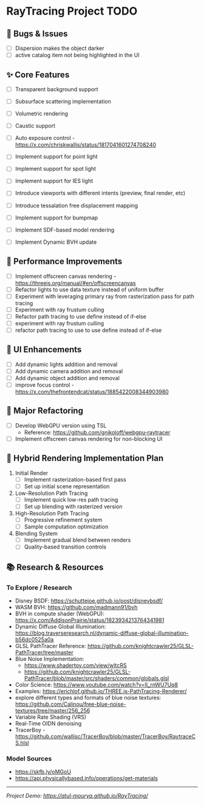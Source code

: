 RayTracing Project TODO
=======================

🐛 Bugs & Issues
----------------

- [ ]  Dispersion makes the object darker
- [ ]  active catalog item not being highlighted in the UI

✨ Core Features
---------------

- [ ]  Transparent background support
- [ ]  Subsurface scattering implementation
- [ ]  Volumetric rendering
- [ ]  Caustic support
- [ ]  Auto exposure control - https://x.com/chriskwallis/status/1817041601274708240
- [ ]  Implement support for point light
- [ ]  Implement support for spot light
- [ ]  Implement support for IES light
- [ ]  Introduce viewports with different intents (preview, final render, etc)
- [ ]  Introduce tessalation free displacement mapping
- [ ]  Implement support for bumpmap
- [ ]  Implement SDF-based model rendering
- [ ]  Implement Dynamic BVH update


🔧 Performance Improvements
---------------------------

- [ ]  Implement offscreen canvas rendering - https://threejs.org/manual/#en/offscreencanvas
- [ ]  Refactor lights to use data texture instead of uniform buffer
- [ ]  Experiment with leveraging primary ray from rasterization pass for path tracing
- [ ]  Experiment with ray frustum culling
- [ ]  Refactor path tracing to use define instead of if-else
- [ ]  experiment with ray frustum culling
- [ ]  refactor path tracing to use to use define instead of if-else

🎨 UI Enhancements
------------------

- [ ]  Add dynamic lights addition and removal
- [ ]  Add dynamic camera addition and removal
- [ ]  Add dynamic object addition and removal
- [ ]  improve focus control - https://x.com/thefrontendcat/status/1885422008344903980

🔄 Major Refactoring
--------------------

- [ ]  Develop WebGPU version using TSL
    -   Reference: <https://github.com/gnikoloff/webgpu-raytracer>
- [ ]  Implement offscreen canvas rendering for non-blocking UI

🚀 Hybrid Rendering Implementation Plan
---------------------------------------

1.  Initial Render
    - [ ]  Implement rasterization-based first pass
    - [ ]  Set up initial scene representation
2.  Low-Resolution Path Tracing
    - [ ]  Implement quick low-res path tracing
    - [ ]  Set up blending with rasterized version
3.  High-Resolution Path Tracing
    - [ ]  Progressive refinement system
    - [ ]  Sample computation optimization
4.  Blending System
    - [ ]  Implement gradual blend between renders
    - [ ]  Quality-based transition controls

📚 Research & Resources
-----------------------

### To Explore / Research

-   Disney BSDF: <https://schuttejoe.github.io/post/disneybsdf/>
-   WASM BVH: <https://github.com/madmann91/bvh>
-   BVH in compute shader (WebGPU): <https://x.com/AddisonPrairie/status/1823934213764341981>
-   Dynamic Diffuse Global Illumination: <https://blog.traverseresearch.nl/dynamic-diffuse-global-illumination-b56dc0525a0a>
-   GLSL PathTracer Reference: <https://github.com/knightcrawler25/GLSL-PathTracer/tree/master>
-   Blue Noise Implementation:
    -   <https://www.shadertoy.com/view/wltcRS>
    -   <https://github.com/knightcrawler25/GLSL-PathTracer/blob/master/src/shaders/common/globals.glsl>
-   Color Science: <https://www.youtube.com/watch?v=II_rnWU7Uq8>
-   Examples: https://erichlof.github.io/THREE.js-PathTracing-Renderer/
-   explore different types and formats of blue noise textures: https://github.com/Calinou/free-blue-noise-textures/tree/master/256_256
-   Variable Rate Shading (VRS)
-   Real-Time OIDN denoising
-   TracerBoy - <https://github.com/wallisc/TracerBoy/blob/master/TracerBoy/RaytraceCS.hlsl>

### Model Sources

-   <https://skfb.ly/oMGoU>
-   <https://api.physicallybased.info/operations/get-materials>

* * * * *

*Project Demo: <https://atul-mourya.github.io/RayTracing/>*
